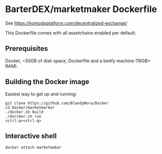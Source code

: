 # BarterDEX/marketmaker Dockerfile

See https://komodoplatform.com/decentralized-exchange/

This Dockerfile comes with all assetchains enabled per default.

## Prerequisites

Docker, ~50GB of disk space, Dockerfile and a beefy machine (16GB+ RAM).


## Building the Docker image

Easiest way to get up and running:

```
git clone https://github.com/BloodyNora/Docker
cd Docker/marketmarker
./docker.sh build
./dorcker.sh run
<ctrl-p><ctrl-q>
```

## Interactive shell

```
docker attach marketmaker
```


